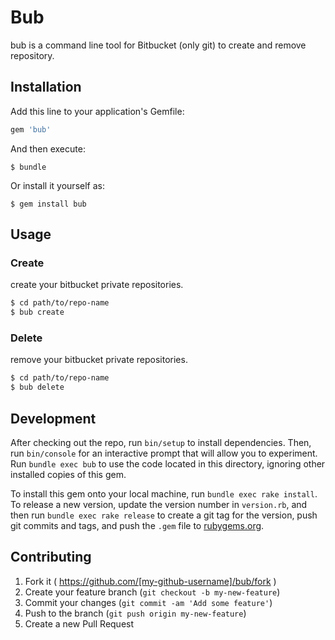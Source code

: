 # Bub

bub is a command line tool for Bitbucket (only git) to create and remove repository.

## Installation

Add this line to your application's Gemfile:

```ruby
gem 'bub'
```

And then execute:

    $ bundle

Or install it yourself as:

    $ gem install bub

## Usage

### Create
create your bitbucket private repositories.

```sh
$ cd path/to/repo-name
$ bub create
```

### Delete
remove your bitbucket private repositories.

```sh
$ cd path/to/repo-name
$ bub delete
```

## Development

After checking out the repo, run `bin/setup` to install dependencies. Then, run `bin/console` for an interactive prompt that will allow you to experiment. Run `bundle exec bub` to use the code located in this directory, ignoring other installed copies of this gem.

To install this gem onto your local machine, run `bundle exec rake install`. To release a new version, update the version number in `version.rb`, and then run `bundle exec rake release` to create a git tag for the version, push git commits and tags, and push the `.gem` file to [rubygems.org](https://rubygems.org).

## Contributing

1. Fork it ( https://github.com/[my-github-username]/bub/fork )
2. Create your feature branch (`git checkout -b my-new-feature`)
3. Commit your changes (`git commit -am 'Add some feature'`)
4. Push to the branch (`git push origin my-new-feature`)
5. Create a new Pull Request
